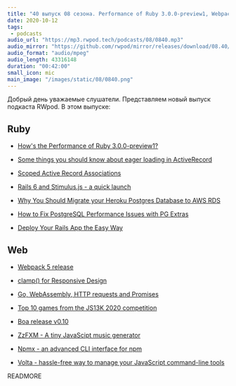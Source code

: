 ```yaml
---
title: "40 выпуск 08 сезона. Performance of Ruby 3.0.0-preview1, Webpack 5, Rails 6 and Stimulus.js, ZzFXM, Npmx, Volta и прочее"
date: 2020-10-12
tags:
 - podcasts
audio_url: "https://mp3.rwpod.tech/podcasts/08/0840.mp3"
audio_mirror: "https://github.com/rwpod/mirror/releases/download/08.40/0840.mp3"
audio_format: "audio/mpeg"
audio_length: 43316148
duration: "00:42:00"
small_icon: mic
main_image: "/images/static/08/0840.png"
---
```


Добрый день уважаемые слушатели. Представляем новый выпуск подкаста RWpod. В этом выпуске:

## Ruby

 - [How's the Performance of Ruby 3.0.0-preview1?](https://www.fastruby.io/blog/rails/performance/ruby/hows-the-performance-of-ruby-3.0.0-preview1.html)
 - [Some things you should know about eager loading in ActiveRecord](https://lipanski.com/posts/activerecord-eager-loading)
 - [Scoped Active Record Associations](https://remimercier.com/scoped-active-record-associations/)
 - [Rails 6 and Stimulus.js - a quick launch](https://longliveruby.com/articles/rails-6-stimulus-js)


 - [Why You Should Migrate your Heroku Postgres Database to AWS RDS](https://pawelurbanek.com/heroku-postgres-aws-rds)
 - [How to Fix PostgreSQL Performance Issues with PG Extras](https://pawelurbanek.com/postgresql-fix-performance)
 - [Deploy Your Rails App the Easy Way](https://getkuby.io/)

## Web

 - [Webpack 5 release](https://webpack.js.org/blog/2020-10-10-webpack-5-release/)
 - [clamp() for Responsive Design](https://calebhearth.com/clamp-for-responsive-design)
 - [Go, WebAssembly, HTTP requests and Promises](https://withblue.ink/2020/10/03/go-webassembly-http-requests-and-promises.html)
 - [Top 10 games from the JS13K 2020 competition](https://github.blog/2020-10-11-top-ten-games-from-the-js13k-2020-competition/)


 - [Boa release v0.10](https://boa-dev.github.io/2020/10/02/boa-release-10.html)
 - [ZzFXM - A tiny JavaScipt music generator](https://keithclark.co.uk/articles/zzfxm/)
 - [Npmx - an advanced CLI interface for npm](https://github.com/terminal-junkies/npmx)
 - [Volta - hassle-free way to manage your JavaScript command-line tools](https://volta.sh/)

READMORE
